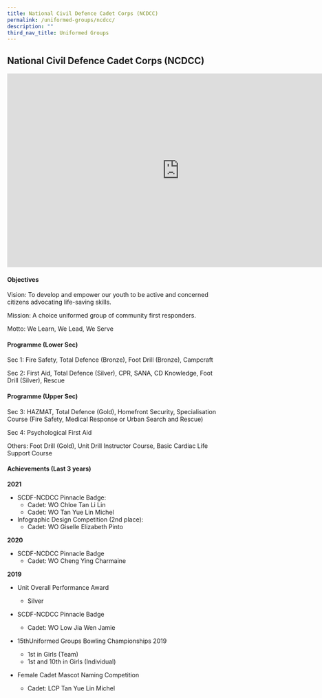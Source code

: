 ```yaml
---
title: National Civil Defence Cadet Corps (NCDCC)
permalink: /uniformed-groups/ncdcc/
description: ""
third_nav_title: Uniformed Groups
---
```

## National Civil Defence Cadet Corps (NCDCC)

<iframe allowfullscreen="true" height="450" width="800" frameborder="0" src="https://docs.google.com/presentation/d/e/2PACX-1vQ59LKC4R256SA-8FXYHMw-LfzZlo1XL7z_LKla3byOEWnQZAQYlVl5R5z_pGoteiYSFF9mkQUJv8Q1/embed?start=false&amp;loop=false&amp;delayms=3000"></iframe>

#### Objectives

Vision: To develop and empower our youth to be active and concerned citizens advocating life-saving skills.

Mission: A choice uniformed group of community first responders.

Motto: We Learn, We Lead, We Serve

#### Programme (Lower Sec)

Sec 1: Fire Safety, Total Defence (Bronze), Foot Drill (Bronze), Campcraft

Sec 2: First Aid, Total Defence (Silver), CPR, SANA, CD Knowledge, Foot Drill (Silver), Rescue

#### Programme (Upper Sec)

Sec 3: HAZMAT, Total Defence (Gold), Homefront Security, Specialisation Course (Fire Safety, Medical Response or Urban Search and Rescue)

Sec 4: Psychological First Aid

Others: Foot Drill (Gold), Unit Drill Instructor Course, Basic Cardiac Life Support Course

#### Achievements (Last 3 years)

**2021**
* SCDF-NCDCC Pinnacle Badge:
	* Cadet: WO Chloe Tan Li Lin
	* Cadet: WO Tan Yue Lin Michel
* Infographic Design Competition (2nd place):
	* Cadet: WO Giselle Elizabeth Pinto

**2020**
* SCDF-NCDCC Pinnacle Badge
	* Cadet: WO Cheng Ying Charmaine
	
**2019**
* Unit Overall Performance Award
	* Silver
* SCDF-NCDCC Pinnacle Badge
	* Cadet: WO Low Jia Wen Jamie

* 15thUniformed Groups Bowling Championships 2019
	* 1st in Girls (Team)
	* 1st and 10th&nbsp;in Girls (Individual)
* Female Cadet Mascot Naming Competition
	* Cadet: LCP Tan Yue Lin Michel